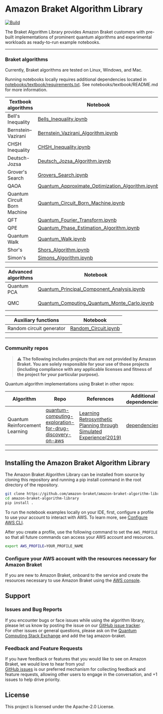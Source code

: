# Amazon Braket Algorithm Library
[![Build](https://github.com/amazon-braket/amazon-braket-algorithm-library/actions/workflows/python-package.yml/badge.svg?branch=main)](https://github.com/amazon-braket/amazon-braket-algorithm-library/actions/workflows/python-package.yml)

The Braket Algorithm Library provides Amazon Braket customers with pre-built implementations of prominent quantum algorithms and experimental workloads as ready-to-run example notebooks.

---
### Braket algorithms

Currently, Braket algorithms are tested on Linux, Windows, and Mac.

Running notebooks locally requires additional dependencies located in [notebooks/textbook/requirements.txt](https://github.com/amazon-braket/amazon-braket-algorithm-library/blob/main/notebooks/textbook/requirements.txt). See notebooks/textbook/README.md for more information.

| Textbook algorithms | Notebook | References | 
| ----- | ----- | ----- |
| Bell's Inequality     | [Bells_Inequality.ipynb](notebooks/textbook/Bells_Inequality.ipynb)     | [Bell1964](https://journals.aps.org/ppf/abstract/10.1103/PhysicsPhysiqueFizika.1.195), [Greenberger1990](https://doi.org/10.1119/1.16243)     |
| Bernstein–Vazirani | [Bernstein_Vazirani_Algorithm.ipynb](notebooks/textbook/Bernstein_Vazirani_Algorithm.ipynb) | [Bernstein1997](https://epubs.siam.org/doi/10.1137/S0097539796300921) |
| CHSH Inequality | [CHSH_Inequality.ipynb](notebooks/textbook/CHSH_Inequality.ipynb) | [Clauser1970](https://journals.aps.org/prl/abstract/10.1103/PhysRevLett.23.880) |
| Deutsch-Jozsa | [Deutsch_Jozsa_Algorithm.ipynb](notebooks/textbook/Deutsch_Jozsa_Algorithm.ipynb) | [Deutsch1992](https://royalsocietypublishing.org/doi/10.1098/rspa.1992.0167) |
| Grover's Search | [Grovers_Search.ipynb](notebooks/textbook/Grovers_Search.ipynb) | [Figgatt2017](https://www.nature.com/articles/s41467-017-01904-7), [Baker2019](https://arxiv.org/abs/1904.01671) |
| QAOA | [Quantum_Approximate_Optimization_Algorithm.ipynb](notebooks/textbook/Quantum_Approximate_Optimization_Algorithm.ipynb) | [Farhi2014](https://arxiv.org/abs/1411.4028) |
| Quantum Circuit Born Machine | [Quantum_Circuit_Born_Machine.ipynb](notebooks/textbook/Quantum_Circuit_Born_Machine.ipynb) | [Benedetti2019](https://www.nature.com/articles/s41534-019-0157-8),  [Liu2018](https://journals.aps.org/pra/abstract/10.1103/PhysRevA.98.062324) | 
| QFT | [Quantum_Fourier_Transform.ipynb](notebooks/textbook/Quantum_Fourier_Transform.ipynb) | [Coppersmith2002](https://arxiv.org/abs/quant-ph/0201067) | 
| QPE | [Quantum_Phase_Estimation_Algorithm.ipynb](notebooks/textbook/Quantum_Phase_Estimation_Algorithm.ipynb) | [Kitaev1995](https://arxiv.org/abs/quant-ph/9511026) |
| Quantum Walk | [Quantum_Walk.ipynb](notebooks/textbook/Quantum_Walk.ipynb) | [Childs2002](https://arxiv.org/abs/quant-ph/0209131) |
|Shor's| [Shors_Algorithm.ipynb](notebooks/textbook/Shors_Algorithm.ipynb) | [Shor1998](https://arxiv.org/abs/quant-ph/9508027) |
| Simon's | [Simons_Algorithm.ipynb](notebooks/textbook/Simons_Algorithm.ipynb) | [Simon1997](https://epubs.siam.org/doi/10.1137/S0097539796298637) |


| Advanced algorithms | Notebook | References |
| ----- | ----- | ----- |
| Quantum PCA | [Quantum_Principal_Component_Analysis.ipynb](notebooks/advanced_algorithms/Quantum_Principal_Component_Analysis.ipynb) | [He2022](https://ieeexplore.ieee.org/document/9669030) |
| QMC | [Quantum_Computing_Quantum_Monte_Carlo.ipynb](notebooks/advanced_algorithms/Quantum_Computing_Quantum_Monte_Carlo.ipynb) | [Motta2018](https://wires.onlinelibrary.wiley.com/doi/10.1002/wcms.1364), [Peruzzo2014](https://www.nature.com/articles/ncomms5213) |


| Auxiliary functions | Notebook |
| ----- | ----- |
| Random circuit generator | [Random_Circuit.ipynb](notebooks/auxiliary_functions/Random_Circuit.ipynb) |

---
### Community repos

> :warning: **The following includes projects that are not provided by Amazon Braket. You are solely responsible for your use of those projects (including compliance with any applicable licenses and fitness of the project for your particular purpose).**

Quantum algorithm implementations using Braket in other repos:

| Algorithm | Repo | References | Additional dependencies |
| ----- | ----- | ----- | ----- |
| Quantum Reinforcement Learning | [quantum-computing-exploration-for-drug-discovery-on-aws](https://github.com/awslabs/quantum-computing-exploration-for-drug-discovery-on-aws)| [Learning Retrosynthetic Planning through Simulated Experience(2019)](https://pubs.acs.org/doi/10.1021/acscentsci.9b00055) | [dependencies](https://github.com/awslabs/quantum-computing-exploration-for-drug-discovery-on-aws/blob/main/source/src/notebook/healthcare-and-life-sciences/d-1-retrosynthetic-planning-quantum-reinforcement-learning/requirements.txt)

[comment]: <> (If you wish to highlight your implementation,  append the following content in a new line to the table above : | <Name> | <link to github repo> | <published reference> | <list of required packages on top of what is listed in amazon-braket-algorithm-library setup.py> |)

---
## <a name="install">Installing the Amazon Braket Algorithm Library</a>
The Amazon Braket Algorithm Library can be installed from source by cloning this repository and running a pip install command in the root directory of the repository.

```bash
git clone https://github.com/amazon-braket/amazon-braket-algorithm-library.git
cd amazon-braket-algorithm-library
pip install .
```

To run the notebook examples locally on your IDE, first, configure a profile to use your account to interact with AWS. To learn more, see [Configure AWS CLI](https://docs.aws.amazon.com/cli/latest/userguide/cli-chap-configure.html).

After you create a profile, use the following command to set the `AWS_PROFILE` so that all future commands can access your AWS account and resources.

```bash
export AWS_PROFILE=YOUR_PROFILE_NAME
```

### Configure your AWS account with the resources necessary for Amazon Braket
If you are new to Amazon Braket, onboard to the service and create the resources necessary to use Amazon Braket using the [AWS console](https://console.aws.amazon.com/braket/home ).


## Support

### Issues and Bug Reports

If you encounter bugs or face issues while using the algorithm library, please let us know by posting 
the issue on our [GitHub issue tracker](https://github.com/amazon-braket/amazon-braket-algorithm-library/issues).  
For other issues or general questions, please ask on the [Quantum Computing Stack Exchange](https://quantumcomputing.stackexchange.com/questions/ask) and add the tag amazon-braket.

### Feedback and Feature Requests

If you have feedback or features that you would like to see on Amazon Braket, we would love to hear from you!  
[GitHub issues](https://github.com/amazon-braket/amazon-braket-algorithm-library/issues) is our preferred mechanism for collecting feedback and feature requests, allowing other users 
to engage in the conversation, and +1 issues to help drive priority. 


## License
This project is licensed under the Apache-2.0 License.
